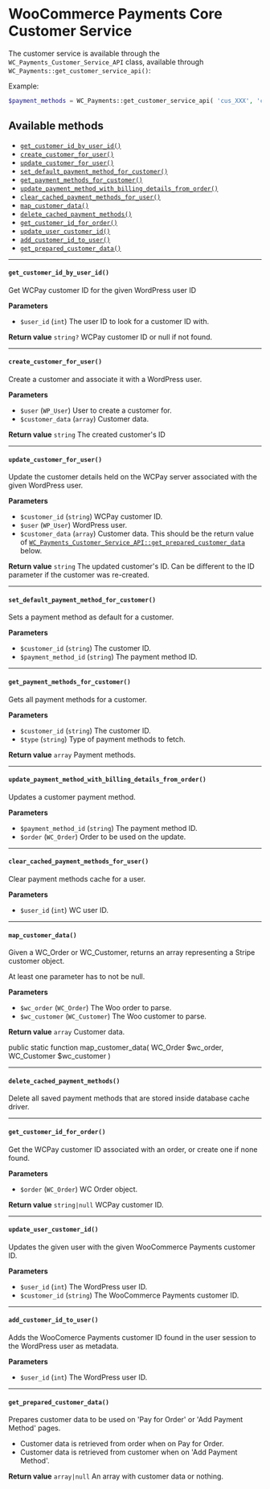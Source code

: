 # WooCommerce Payments Core Customer Service

The customer service is available through the `WC_Payments_Customer_Service_API` class, available through `WC_Payments::get_customer_service_api()`:

Example:
```php
$payment_methods = WC_Payments::get_customer_service_api( 'cus_XXX', 'card' );
```

## Available methods

- [`get_customer_id_by_user_id()`](#get_customer_id_by_user_id)
- [`create_customer_for_user()`](#create_customer_for_user)
- [`update_customer_for_user()`](#update_customer_for_user)
- [`set_default_payment_method_for_customer()`](#set_default_payment_method_for_customer)
- [`get_payment_methods_for_customer()`](#get_payment_methods_for_customer)
- [`update_payment_method_with_billing_details_from_order()`](#update_payment_method_with_billing_details_from_order)
- [`clear_cached_payment_methods_for_user()`](#clear_cached_payment_methods_for_user)
- [`map_customer_data()`](#map_customer_data)
- [`delete_cached_payment_methods()`](#delete_cached_payment_methods)
- [`get_customer_id_for_order()`](#get_customer_id_for_order)
- [`update_user_customer_id()`](#update_user_customer_id)
- [`add_customer_id_to_user()`](#add_customer_id_to_user)
- [`get_prepared_customer_data()`](#get_prepared_customer_data)

---

#### `get_customer_id_by_user_id()`

Get WCPay customer ID for the given WordPress user ID

__Parameters__
- `$user_id` (`int`) The user ID to look for a customer ID with.

__Return value__
`string?` WCPay customer ID or null if not found.

---
#### `create_customer_for_user()`

Create a customer and associate it with a WordPress user.

__Parameters__
- `$user` (`WP_User`)  User to create a customer for.
- `$customer_data` (`array`) Customer data.

__Return value__
`string` The created customer's ID

---
#### `update_customer_for_user()`

Update the customer details held on the WCPay server associated with the given WordPress user.

__Parameters__

- `$customer_id` (`string`) WCPay customer ID.
- `$user` (`WP_User`) WordPress user.
- `$customer_data` (`array`) Customer data. This should be the return value of [`WC_Payments_Customer_Service_API::get_prepared_customer_data`](#get_prepared_customer_data) below.

__Return value__
`string` The updated customer's ID. Can be different to the ID parameter if the customer was re-created.

---
#### `set_default_payment_method_for_customer()`

Sets a payment method as default for a customer.

__Parameters__
- `$customer_id` (`string`)  The customer ID.
- `$payment_method_id` (`string`) The payment method ID.

---
#### `get_payment_methods_for_customer()`

Gets all payment methods for a customer.

__Parameters__
- `$customer_id` (`string`) The customer ID.
- `$type` (`string`) Type of payment methods to fetch.

__Return value__
`array` Payment methods. 

---
#### `update_payment_method_with_billing_details_from_order()`

Updates a customer payment method.

__Parameters__
- `$payment_method_id` (`string`) The payment method ID.
- `$order` (`WC_Order`)  Order to be used on the update.

---
#### `clear_cached_payment_methods_for_user()`

Clear payment methods cache for a user.

__Parameters__
- `$user_id` (`int`) WC user ID.

---
#### `map_customer_data()`

Given a WC_Order or WC_Customer, returns an array representing a Stripe customer object.

At least one parameter has to not be null.

__Parameters__
- `$wc_order` (`WC_Order`) The Woo order to parse.
- `$wc_customer` (`WC_Customer`) The Woo customer to parse.

__Return value__
`array` Customer data.

public static function map_customer_data( WC_Order $wc_order, WC_Customer $wc_customer )

---
#### `delete_cached_payment_methods()`

Delete all saved payment methods that are stored inside database cache driver.

---
#### `get_customer_id_for_order()`

Get the WCPay customer ID associated with an order, or create one if none found.

__Parameters__
- `$order` (`WC_Order`) WC Order object.

__Return value__
`string|null` WCPay customer ID.

---
#### `update_user_customer_id()`

Updates the given user with the given WooCommerce Payments customer ID.

__Parameters__
- `$user_id` (`int`) The WordPress user ID.
- `$customer_id` (`string`) The WooCommerce Payments customer ID.

---
#### `add_customer_id_to_user()`

Adds the WooComerce Payments customer ID found in the user session to the WordPress user as metadata.

__Parameters__
- `$user_id` (`int`) The WordPress user ID.

---
#### `get_prepared_customer_data()`

Prepares customer data to be used on 'Pay for Order' or 'Add Payment Method' pages.

- Customer data is retrieved from order when on Pay for Order.
- Customer data is retrieved from customer when on 'Add Payment Method'.

__Return value__
`array|null` An array with customer data or nothing.
